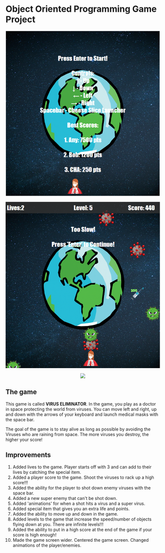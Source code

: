 # Object Oriented Programming Game Project

<p align="center"><img src="./images/screenshot1.png"></p>
<p align="center"><img src="./images/screenshot2.png"></p>
<p align="center"><img src="./images/screenshot3.png"></p>

## The game

This game is called **VIRUS ELIMINATOR**. In the game, you play as a doctor in space protecting the world from viruses. You can move left and right, up and down with the arrows of your keyboard and launch medical masks with the space bar.

The goal of the game is to stay alive as long as possible by avoiding the Viruses who are raining from space. The more viruses you destroy, the higher your score!

## Improvements

1. Added lives to the game. Player starts off with 3 and can add to their lives by catching the special item.
2. Added a player score to the game. Shoot the viruses to rack up a high score!!!
3. Added the ability for the player to shot down enemy viruses with the space bar.
4. Added a new super enemy that can't be shot down.
5. Added 'animations' for when a shot hits a virus and a super virus.
6. Added special item that gives you an extra life and points.
7. Added the ability to move up and down in the game.
8. Added levels to the game that increase the speed/number of objects flying down at you. There are infinite levels!!!
9. Added the ability to put in a high score at the end of the game if your score is high enough!
10. Made the game screen wider. Centered the game screen. Changed animations of the player/enemies.


